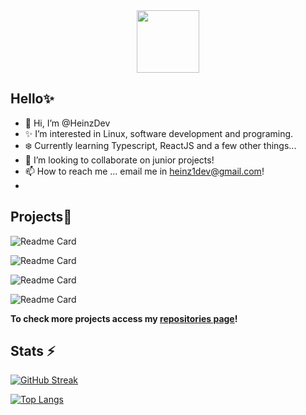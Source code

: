 <div id="header" align="center">
  <img src="https://i.imgur.com/RtsYtRt.png" width="100"/>
</div>

## Hello✨

- 👋 Hi, I’m @HeinzDev
- ✨ I’m interested in Linux, software development and programing.
- ❄️ Currently learning Typescript, ReactJS and a few other things...
- 💠 I’m looking to collaborate on junior projects!
- 📫 How to reach me ... email me in heinz1dev@gmail.com!
- 
## Projects💎

![Readme Card](https://github-readme-stats.vercel.app/api/pin/?username=HeinzDev&repo=Tabz&theme=aura)

![Readme Card](https://github-readme-stats.vercel.app/api/pin/?username=HeinzDev&repo=GitHubUserFinder&theme=aura)

![Readme Card](https://github-readme-stats.vercel.app/api/pin/?username=HeinzDev&repo=Nix-dotfiles&theme=aura)

![Readme Card](https://github-readme-stats.vercel.app/api/pin/?username=HeinzDev&repo=Black-Saturn&theme=aura&card_width=500)

**To check more projects access my [repositories page](https://github.com/HeinzDev?tab=repositories)!**

## Stats ⚡

[![GitHub Streak](http://github-readme-streak-stats.herokuapp.com?user=HeinzDev&theme=midnight-purple&background=1111&exclude_days=Sun%2CSat)](https://git.io/streak-stats)

[![Top Langs](https://github-readme-stats.vercel.app/api/top-langs/?username=HeinzDev&layout=compact&theme=aura)](https://github.com/anuraghazra/github-readme-stats)
